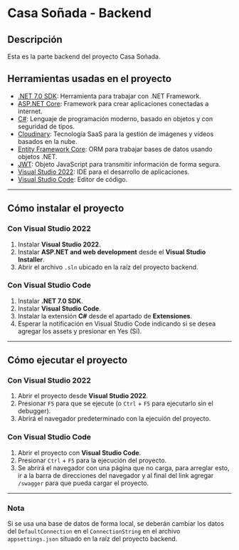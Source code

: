 # Casa Soñada - Backend

## Descripción

Esta es la parte backend del proyecto Casa Soñada.

## Herramientas usadas en el proyecto

- [.NET 7.0 SDK](https://dotnet.microsoft.com/en-us/download): Herramienta para trabajar con .NET Framework.
- [ASP.NET Core](https://learn.microsoft.com/en-us/aspnet/core/introduction-to-aspnet-core?view=aspnetcore-7.0): Framework para crear aplicaciones conectadas a internet.
- [C#](https://learn.microsoft.com/en-us/dotnet/csharp/): Lenguaje de programación moderno, basado en objetos y con seguridad de tipos.
- [Cloudinary](https://cloudinary.com/): Tecnología SaaS para la gestión de imágenes y vídeos basados en la nube.
- [Entity Framework Core](https://learn.microsoft.com/en-us/ef/core/): ORM para trabajar bases de datos usando objetos .NET.
- [JWT](https://jwt.io/): Objeto JavaScript para transmitir información de forma segura.
- [Visual Studio 2022](https://visualstudio.microsoft.com/vs/): IDE para el desarrollo de aplicaciones.
- [Visual Studio Code](https://code.visualstudio.com/): Editor de código.

---

## Cómo instalar el proyecto

### Con Visual Studio 2022

1. Instalar **Visual Studio 2022**.
2. Instalar **ASP.NET and web development** desde el **Visual Studio Installer**.
3. Abrir el archivo `.sln` ubicado en la raíz del proyecto backend.

### Con Visual Studio Code

1. Instalar **.NET 7.0 SDK**.
2. Instalar **Visual Studio Code**.
3. Instalar la extensión **C#** desde el apartado de **Extensiones**.
4. Esperar la notificación en Visual Studio Code indicando si se desea agregar los assets y presionar en Yes (Sí).

---

## Cómo ejecutar el proyecto

### Con Visual Studio 2022

1. Abrir el proyecto desde **Visual Studio 2022**.
2. Presionar `F5` para que se ejecute (o `Ctrl` + `F5` para ejecutarlo sin el debugger).
3. Abrirá el navegador predeterminado con la ejecuión del proyecto.

### Con Visual Studio Code

1. Abrir el proyecto con **Visual Studio Code**.
2. Presionar `Ctrl` + `F5` para la ejecución del proyecto.
3. Se abrirá el navegador con una página que no carga, para arreglar esto, ir a la barra de direcciones del navegador y al final del link agregar `/swagger` para que pueda cargar el proyecto.

---

### Nota

Si se usa una base de datos de forma local, se deberán cambiar los datos del `DefaultConnection` en el `ConnectionString` en el archivo `appsettings.json` situado en la raíz del proyecto backend.
